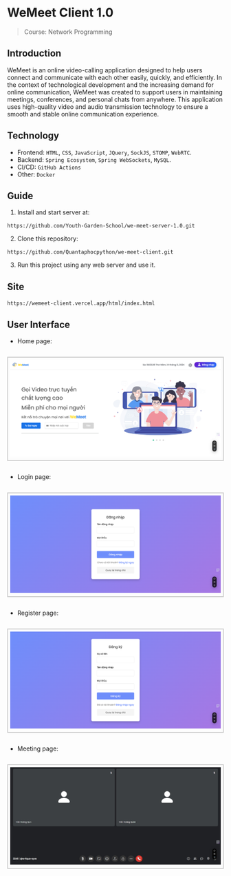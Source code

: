 
# WeMeet Client 1.0
> Course: Network Programming

## Introduction
WeMeet is an online video-calling application designed to help users connect and communicate with each other easily, quickly, and efficiently. In the context of technological development and the increasing demand for online communication, WeMeet was created to support users in maintaining meetings, conferences, and personal chats from anywhere. This application uses high-quality video and audio transmission technology to ensure a smooth and stable online communication experience.

## Technology
- Frontend: `HTML`, `CSS`, `JavaScript`, `JQuery`, `SockJS`, `STOMP`, `WebRTC`.
- Backend: `Spring Ecosystem`, `Spring WebSockets`, `MySQL`.
- CI/CD: `GitHub Actions`
- Other: `Docker`
## Guide
1. Install and start server at:
```ssh
https://github.com/Youth-Garden-School/we-meet-server-1.0.git
```
2. Clone this repository: 
```ssh 
https://github.com/Quantaphocpython/we-meet-client.git
```
3. Run this project using any web server and use it.
## Site
```plaintext
https://wemeet-client.vercel.app/html/index.html
```
## User Interface
- Home page:

<p style="border: 2px solid #ccc; padding: 5px; display: inline-block;">
    <img src="/demo/home.png" alt="Ảnh WeMeet">
</p>

- Login page:

<p style="border: 2px solid #ccc; padding: 5px; display: inline-block;">
    <img src="/demo/login.png" alt="Ảnh WeMeet">
</p>

- Register page:

<p style="border: 2px solid #ccc; padding: 5px; display: inline-block;">
    <img src="/demo/register.png" alt="Ảnh WeMeet">
</p>

- Meeting page:

<p style="border: 2px solid #ccc; padding: 5px; display: inline-block;">
    <img src="/demo/room.jpeg" alt="Ảnh WeMeet">
</p>
